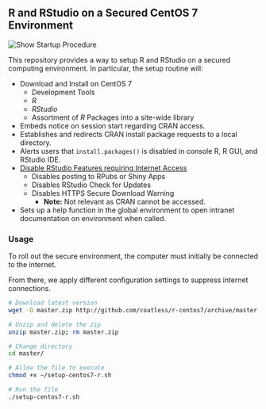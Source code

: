 ## R and RStudio on a Secured CentOS 7 Environment

![Show Startup Procedure](https://i.imgur.com/2TOPJNI.gif)

This repository provides a way to setup R and RStudio on a secured computing environment. In particular, the setup routine will:

- Download and Install on CentOS 7
    - Development Tools
    - _R_ 
    - _RStudio_
    - Assortment of _R_ Packages into a site-wide library
- Embeds notice on session start regarding CRAN access.
- Establishes and redirects CRAN install package requests to
  a local directory.
- Alerts users that `install.packages()` is disabled in console R, R GUI,
  and RStudio IDE.
- [Disable RStudio Features requiring Internet Access](https://support.rstudio.com/hc/en-us/articles/210990438-Disabling-RStudio-Features)
    - Disables posting to RPubs or Shiny Apps 
    - Disables RStudio Check for Updates
    - Disables HTTPS Secure Download Warning 
        - **Note:** Not relevant as CRAN cannot be accessed.
- Sets up a help function in the global environment to open
  intranet documentation on environment when called.
    
### Usage

To roll out the secure environment, the computer must
initially be connected to the internet. 

From there, we apply different configuration settings to
suppress internet connections.

```sh
# Download latest version
wget -O master.zip http://github.com/coatless/r-centos7/archive/master.zip

# Unzip and delete the zip
unzip master.zip; rm master.zip

# Change directory
cd master/

# Allow the file to execute
chmod +x ~/setup-centos7-r.sh

# Run the file
./setup-centos7-r.sh
```

